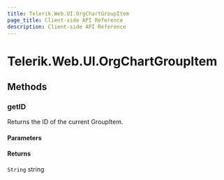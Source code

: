 ```yaml
---
title: Telerik.Web.UI.OrgChartGroupItem
page_title: Client-side API Reference
description: Client-side API Reference
---
```


# Telerik.Web.UI.OrgChartGroupItem  

## Methods

###  getID

Returns the ID of the current GroupItem.

#### Parameters

#### Returns

`String` string
